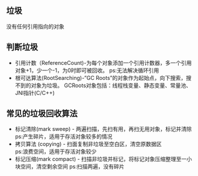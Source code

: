 ## 垃圾

没有任何引用指向的对象

## 判断垃圾

- 引用计数（ReferenceCount)-为每个对象添加一个引用计数器，多一个引用对象+1，少一个-1，为0时即可被回收。	ps:无法解决循环引用
- 根可达算法(RootSearching)-”GC Roots”的对象作为起始点，向下搜索，搜不到的对象为垃圾。
GCRoots对象包括：线程栈变量、静态变量、常量池、 JNI指针(C/C++)

## 常见的垃圾回收算法

- 标记清除(mark sweep) - 两遍扫描，先扫有用，再扫无用对象，标记并清除    
	ps:产生碎片，适用于存活对象较多的情况
- 拷贝算法 (copying) - 扫面复制非垃圾至空白区，清空原数据区     
	ps:浪费空间，适用于存活对象较少
- 标记压缩(mark compact) - 扫描非垃圾并标记，将标记对象压缩整理至一小块空间，清空剩余空间
	ps:扫描两遍，没有碎片

